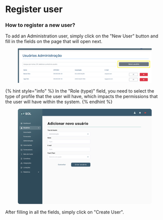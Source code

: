# Register user

### How to register a new user?

To add an Administration user, simply click on the "New User" button and fill in the fields on the page that will open next.

<figure><img src="../../../../.gitbook/assets/image (9).png" alt=""><figcaption></figcaption></figure>

{% hint style="info" %}
In the "Role (type)" field, you need to select the type of profile that the user will have, which impacts the permissions that the user will have within the system.
{% endhint %}

<figure><img src="../../../../.gitbook/assets/Adicionar novo usuário (Administração).png" alt=""><figcaption></figcaption></figure>

After filling in all the fields, simply click on "Create User".
